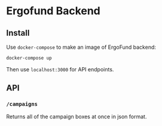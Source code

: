 # Ergofund Backend

## Install
Use `docker-compose` to make an image of ErgoFund backend:
```bash
docker-compose up
```

Then use `localhost:3000` for API endpoints.

## API
### `/campaigns`
Returns all of the campaign boxes at once in json format.